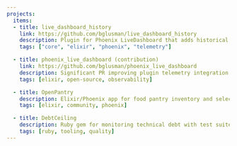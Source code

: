 ```yaml
---
projects:
  items:
  - title: live_dashboard_history
    link: https://github.com/bglusman/live_dashboard_history
    description: Plugin for Phoenix LiveDashboard that adds historical metrics tracking.
    tags: ["core", "elixir", "phoenix", "telemetry"]

  - title: phoenix_live_dashboard (contribution)
    link: https://github.com/bglusman/phoenix_live_dashboard
    description: Significant PR improving plugin telemetry integration and extensibility.
    tags: [elixir, open-source, observability]

  - title: OpenPantry
    description: Elixir/Phoenix app for food pantry inventory and selection management.
    tags: [elixir, community, phoenix]

  - title: DebtCeiling
    description: Ruby gem for monitoring technical debt with test suite integration.
    tags: [ruby, tooling, quality]
---
```

